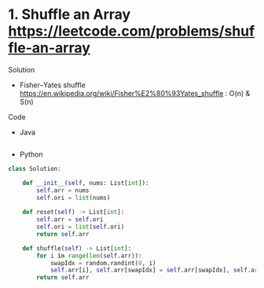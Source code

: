 # 1. Shuffle an Array https://leetcode.com/problems/shuffle-an-array

Solution

- Fisher–Yates shuffle https://en.wikipedia.org/wiki/Fisher%E2%80%93Yates_shuffle : O(n) & S(n)

Code

- Java

```java

```

- Python

```python
class Solution:

    def __init__(self, nums: List[int]):
        self.arr = nums
        self.ori = list(nums)
        
    def reset(self) -> List[int]:
        self.arr = self.ori
        self.ori = list(self.ori)
        return self.arr

    def shuffle(self) -> List[int]:
        for i in range(len(self.arr)):
            swapIdx = random.randint(0, i)
            self.arr[i], self.arr[swapIdx] = self.arr[swapIdx], self.arr[i]
        return self.arr
```
